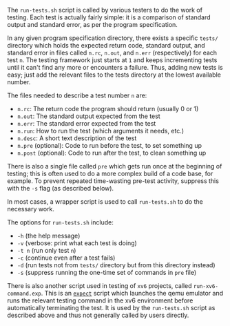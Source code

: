 
The `run-tests.sh` script is called by various testers to do the work of
testing. Each test is actually fairly simple: it is a comparison of standard
output and standard error, as per the program specification.

In any given program specification directory, there exists a specific `tests/`
directory which holds the expected return code, standard output, and standard
error in files called `n.rc`, `n.out`, and `n.err` (respectively) for each
test `n`. The testing framework just starts at `1` and keeps incrementing
tests until it can't find any more or encounters a failure. Thus, adding new
tests is easy; just add the relevant files to the tests directory at the
lowest available number.

The files needed to describe a test number `n` are:
- `n.rc`: The return code the program should return (usually 0 or 1)
- `n.out`: The standard output expected from the test
- `n.err`: The standard error expected from the test
- `n.run`: How to run the test (which arguments it needs, etc.)
- `n.desc`: A short text description of the test
- `n.pre` (optional): Code to run before the test, to set something up
- `n.post` (optional): Code to run after the test, to clean something up

There is also a single file called `pre` which gets run once at the 
beginning of testing; this is often used to do a more complex build
of a code base, for example. To prevent repeated time-wasting pre-test
activity, suppress this with the `-s` flag (as described below).

In most cases, a wrapper script is used to call `run-tests.sh` to do the
necessary work.

The options for `run-tests.sh` include:
* `-h` (the help message)
* `-v` (verbose: print what each test is doing)
* `-t n` (run only test `n`)
* `-c` (continue even after a test fails)
* `-d` (run tests not from `tests/` directory but from this directory instead)
* `-s` (suppress running the one-time set of commands in `pre` file)

There is also another script used in testing of `xv6` projects, called
`run-xv6-command.exp`. This is an
[`expect`](https://en.wikipedia.org/wiki/Expect) script which launches the
qemu emulator and runs the relevant testing command in the xv6 environment
before automatically terminating the test. It is used by the `run-tests.sh`
script as described above and thus not generally called by users directly.

